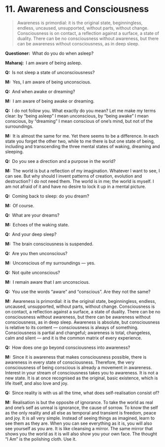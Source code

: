 # 11. Awareness and Consciousness

>Awareness is primordial: it is the original state, beginningless, endless, uncaused, unsupported, without parts, without change. Consciousness is on contact, a reflection against a surface, a state of duality. There can be no consciousness without awareness, but there can be awareness without consciousness, as in deep sleep. 

**Questioner:**&ensp;What do you do when asleep?

**Maharaj:**&ensp;I am aware of being asleep.

**Q:**&ensp;Is not sleep a state of unconsciousness?

**M:**&ensp;Yes, I am aware of being unconscious.

**Q:**&ensp;And when awake or dreaming?

**M:**&ensp;I am aware of being awake or dreaming.

**Q:**&ensp;I do not follow you. What exactly do you mean? Let me make my terms clear: by “being asleep” I mean unconscious, by “being awake” I mean conscious, by “dreaming” I mean conscious of one’s mind, but not of the surroundings.

**M:**&ensp;It is almost the same for me. Yet there seems to be a difference. In each state you forget the other two, while to me there is but one state of being, including and transcending the three mental states of waking, dreaming and sleeping.

**Q:**&ensp;Do you see a direction and a purpose in the world?

**M:**&ensp;The world is but a reflection of my imagination. Whatever I want to see, I can see. But why should I invent patterns of creation, evolution and destruction? I do not need them. The world is in me; the world is myself. I am not afraid of it and have no desire to lock it up in a mental picture.

**Q:**&ensp;Coming back to sleep: do you dream?

**M:**&ensp;Of course.

**Q:**&ensp;What are your dreams?

**M:**&ensp;Echoes of the waking state.

**Q:**&ensp;And your deep sleep?

**M:**&ensp;The brain consciousness is suspended.

**Q:**&ensp;Are you then unconscious?

**M:**&ensp;Unconscious of my surroundings — yes.

**Q:**&ensp;Not quite unconscious?

**M:**&ensp;I remain aware that I am unconscious.

**Q:**&ensp;You use the words “aware” and “conscious”. Are they not the same?

**M:**&ensp;Awareness is primordial: it is the original state, beginningless, endless, uncaused, unsupported, without parts, without change. Consciousness is on contact, a reflection against a surface, a state of duality. There can be no consciousness without awareness, but there can be awareness without consciousness, as in deep sleep. Awareness is absolute, but consciousness is relative to its content — consciousness is always of something. Consciousness is partial and changeful; awareness is total, changeless, calm and silent — and it is the common matrix of every experience.

**Q:**&ensp;How does one go beyond consciousness into awareness?

**M:**&ensp;Since it is awareness that makes consciousness possible, there is awareness in every state of consciousness. Therefore, the very consciousness of being conscious is already a movement in awareness. Interest in your stream of consciousness takes you to awareness. It is not a new state. It is at once recognised as the original, basic existence, which is life itself, and also love and joy.

**Q:**&ensp;Since reality is with us all the time, what does self-realisation consist of?

**M:**&ensp;Realisation is but the opposite of ignorance. To take the world as real and one’s self as unreal is ignorance, the cause of sorrow. To know the self as the only reality and all else as temporal and transient is freedom, peace and joy. It is all very simple. Instead of seeing things as imagined, learn to see them as they are. When you can see everything as it is, you will also see yourself as you are. It is like cleansing a mirror. The same mirror that shows you the world as it is will also show you your own face. The thought “I Am” is the polishing cloth. Use it.